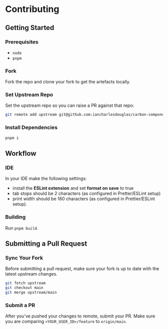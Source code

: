 # Contributing

## Getting Started

### Prerequisites
- `node`
- `pnpm`

### Fork
Fork the repo and clone your fork to get the artefacts locally.

### Set Upstream Repo
Set the upstream repo so you can raise a PR against that repo:

```bash
git remote add upstream git@github.com:iancharlesdouglas/carbon-components-qwik.git
```

### Install Dependencies
```bash
pnpm i
```

## Workflow

### IDE
In your IDE make the following settings:
- install the **ESLint extension** and set **format on save** to true
- tab stops should be 2 characters (as configured in Pretter/ESLint setup)
- print width should be 160 characters (as configured in Prettier/ESLint setup).

### Building
Run `pnpm build`.

## Submitting a Pull Request

### Sync Your Fork

Before submitting a pull request, make sure your fork is up to date with the latest upstream changes.

```bash
git fetch upstream
git checkout main
git merge upstream/main
```

### Submit a PR

After you've pushed your changes to remote, submit your PR. Make sure you are comparing `<YOUR_USER_ID>/feature` to `origin/main`.
